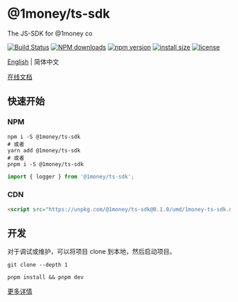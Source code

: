 # @1money/ts-sdk
The JS-SDK for @1money co

[![Build Status](https://github.com/1Money-Co/1money-ts-sdk/actions/workflows/cicd-npm.yml/badge.svg)](https://github.com/1Money-Co/1money-ts-sdk/actions/workflows/cicd-npm.yml)
[![NPM downloads](http://img.shields.io/npm/dm/%401money%2Fjs-sdk.svg?style=flat-square)](https://www.npmjs.com/package/@1money/ts-sdk)
[![npm version](https://badge.fury.io/js/%401money%2Fjs-sdk.svg)](https://badge.fury.io/js/%401money%2Fjs-sdk)
[![install size](https://packagephobia.now.sh/badge?p=%401money%2Fjs-sdk)](https://packagephobia.now.sh/result?p=%401money%2Fjs-sdk)
[![license](http://img.shields.io/npm/l/%401money%2Fjs-sdk.svg)](https://github.com/1money/tpls/blob/master/packages/js-sdk/LICENSE)

[English](./README.md) | 简体中文

[在线文档](https://1money-co.github.io/1money-ts-sdk/)

## 快速开始
### NPM
```shell
npm i -S @1money/ts-sdk
# 或者
yarn add @1money/ts-sdk
# 或者
pnpm i -S @1money/ts-sdk
```

```js
import { logger } from '@1money/ts-sdk';
```

### CDN
```html
<script src="https://unpkg.com/@1money/ts-sdk@0.1.0/umd/1money-ts-sdk.min.js"></script>
```

## 开发
对于调试或维护，可以将项目 clone 到本地，然后启动项目。

```shell
git clone --depth 1

pnpm install && pnpm dev
```

[更多详情](./DEV.zh-CN.md)
